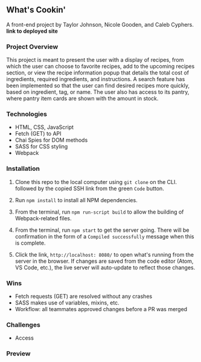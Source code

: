 ## What's Cookin'

A front-end project by Taylor Johnson, Nicole Gooden, and Caleb Cyphers.
**link to deployed site**

### Project Overview

This project is meant to present the user with a display of recipes, from which the user can choose to favorite recipes, add to the upcoming recipes section, or view the recipe information popup that details the total cost of ingredients, required ingredients, and instructions.  A search feature has been implemented so that the user can find desired recipes more quickly, based on ingredient, tag, or name.  The user also has access to its pantry, where pantry item cards are shown with the amount in stock. 

### Technologies 

+ HTML, CSS, JavaScript
+ Fetch (GET) to API
+ Chai Spies for DOM methods
+ SASS for CSS styling
+ Webpack

### Installation

1. Clone this repo to the local computer using `git clone` on the CLI. followed by the copied SSH link from the green `Code` button.

1. Run `npm install` to install all NPM dependencies.

1. From the terminal, run `npm run-script build` to allow the building of Webpack-related files.

1. From the terminal, run `npm start` to get the server going. There will be confirmation in the form of a `Compiled successfully` message when this is complete.

1. Click the link, `http://localhost: 8080/` to open what's running from the server in the browser.  If changes are saved from the code editor (Atom, VS Code, etc.), the live server will auto-update to reflect those changes.

### Wins

+ Fetch requests (GET) are resolved without any crashes
+ SASS makes use of variables, mixins, etc.
+ Workflow: all teammates approved changes before a PR was merged

### Challenges

+ Access

### Preview













